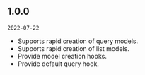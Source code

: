 ## 1.0.0

`2022-07-22`

- Supports rapid creation of query models.
- Supports rapid creation of list models.
- Provide model creation hooks.
- Provide default query hook.
